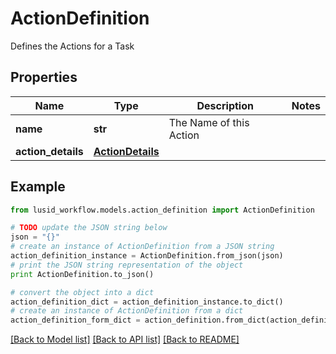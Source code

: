 # ActionDefinition

Defines the Actions for a Task

## Properties
Name | Type | Description | Notes
------------ | ------------- | ------------- | -------------
**name** | **str** | The Name of this Action | 
**action_details** | [**ActionDetails**](ActionDetails.md) |  | 

## Example

```python
from lusid_workflow.models.action_definition import ActionDefinition

# TODO update the JSON string below
json = "{}"
# create an instance of ActionDefinition from a JSON string
action_definition_instance = ActionDefinition.from_json(json)
# print the JSON string representation of the object
print ActionDefinition.to_json()

# convert the object into a dict
action_definition_dict = action_definition_instance.to_dict()
# create an instance of ActionDefinition from a dict
action_definition_form_dict = action_definition.from_dict(action_definition_dict)
```
[[Back to Model list]](../README.md#documentation-for-models) [[Back to API list]](../README.md#documentation-for-api-endpoints) [[Back to README]](../README.md)


